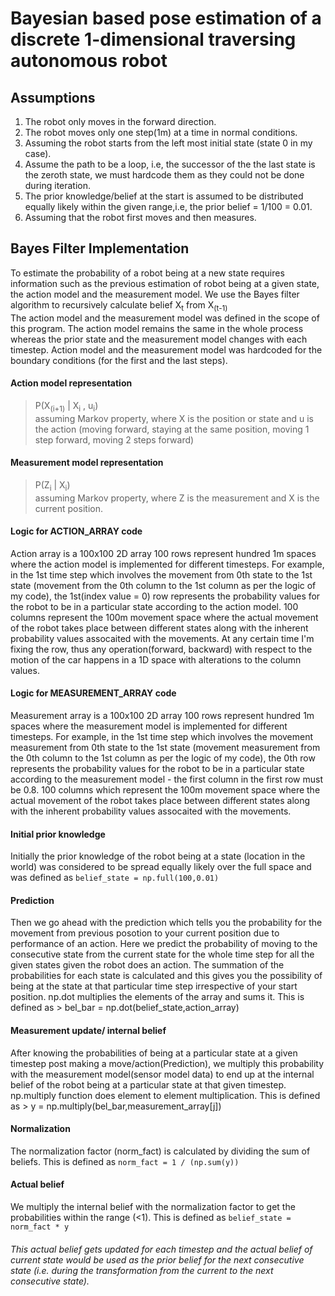 # Bayesian based pose estimation of a discrete 1-dimensional traversing autonomous robot

## Assumptions
1. The robot only moves in the forward direction.
2. The robot moves only one step(1m) at a time in normal conditions.
3. Assuming the robot starts from the left most initial state (state 0 in my case).
4. Assume the path to be a loop, i.e, the successor of the the last state is the zeroth state, we must hardcode them as they could not be done during iteration.
5. The prior knowledge/belief at the start is assumed to be distributed equally likely within the given range,i.e, the prior belief = 1/100 = 0.01.
6. Assuming that the robot first moves and then measures.

## Bayes Filter Implementation

To estimate the probability of a robot being at a new state requires information such as the previous estimation of robot being at a given state, the action model and the measurement model. We use the Bayes filter algorithm to recursively calculate belief X<sub>t</sub> from X<sub>(t-1)</sub> <br> 
The action model and the measurement model was defined in the scope of this program. The action model remains the same in the whole process whereas the prior state and the measurement model changes with each timestep. Action model and the measurement model was hardcoded for the boundary conditions (for the first and the last steps).

#### Action model representation
> P(X<sub>(i+1)</sub> | X<sub>i</sub> , u<sub>i</sub>) <br> assuming Markov property, where X is the position or state and u is the action (moving forward, staying at the same position, moving 1 step forward, moving 2 steps forward) 

#### Measurement model representation
>P(Z<sub>i</sub> | X<sub>i</sub>) <br> assuming Markov property, where Z is the measurement and X is the current position.

#### Logic for ACTION_ARRAY code

<p> Action array is a 100x100 2D array 100 rows represent hundred 1m spaces where the action model is implemented for different timesteps. For example, in the 1st time step which involves the movement from 0th state to the 1st state (movement from the 0th column to the 1st column as per the logic of my code), the 1st(index value = 0) row represents the probability values for the robot to be in a particular state according to the action model. 100 columns represent the 100m movement space where the actual movement of the robot takes place between different states along with the inherent probability values assocaited with the movements. At any certain time I'm fixing the row, thus any operation(forward, backward) with respect to the motion of the car happens in a 1D space with alterations to the column values. </p>

#### Logic for MEASUREMENT_ARRAY code

<p> Measurement array is a 100x100 2D array 100 rows represent hundred 1m spaces where the measurement model is implemented for different timesteps. For example, in the 1st time step which involves the movement measurement from 0th state to the 1st state (movement measurement from the 0th column to the 1st column as per the logic of my code), the 0th row represents the probability values for the robot to be in a particular state according to the measurement model - the first column in the first row must be 0.8. 100 columns which represent the 100m movement space where the actual movement of the robot takes place between different states along with the inherent probability values assocaited with the movements. </p>

#### Initial prior knowledge

Initially the prior knowledge of the robot being at a state (location in the world) was considered to be spread equally likely over the full space and was defined as `belief_state = np.full(100,0.01)`

#### Prediction 

<p>Then we go ahead with the prediction which tells you the probability for the movement from previous posotion to your current position due to performance of an action. Here we predict the probability of moving to the consecutive state from the current state for the whole time step for all the given states given the robot does an action. The summation of the probabilities for each state is calculated and this gives you the possibility of being at the state at that particular time step irrespective of your start position. np.dot multiplies the elements of the array and sums it. This is defined as > bel_bar = np.dot(belief_state,action_array)
  
#### Measurement update/ internal belief
<p>After knowing the probabilities of being at a particular state at a given timestep post making a move/action(Prediction), we multiply this probability with the measurement model(sensor model data) to end up at the internal belief of the robot being at a particular state at that given timestep. np.multiply function does element to element multiplication. This is defined as > y = np.multiply(bel_bar,measurement_array[j])
  
#### Normalization 
The normalization factor (norm_fact) is calculated by dividing the sum of beliefs. This is defined as `norm_fact = 1 / (np.sum(y))`

#### Actual belief
We multiply the internal belief with the normalization factor to get the probabilities within the range (<1). This is defined as `belief_state = norm_fact * y`

###### This actual belief gets updated for each timestep and the actual belief of current state would be used as the prior belief for the next consecutive state (i.e. during the transformation from the current to the next consecutive state).
